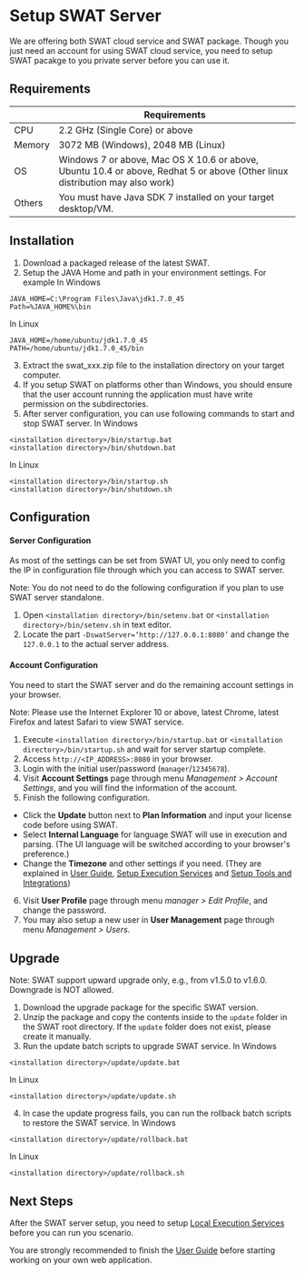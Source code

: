 Setup SWAT Server
===

We are offering both SWAT cloud service and SWAT package. Though you just need an account for using SWAT cloud service, you need to setup SWAT pacakge to you private server before you can use it.

Requirements
---

|         | Requirements
| ------- | -----------
| CPU     | 2.2 GHz (Single Core) or above
| Memory  | 3072 MB (Windows), 2048 MB (Linux)
| OS      | Windows 7 or above, Mac OS X 10.6 or above, Ubuntu 10.4 or above, Redhat 5 or above (Other linux distribution may also work)
| Others  | You must have Java SDK 7 installed on your target desktop/VM. 


Installation
---

1. Download a packaged release of the latest SWAT.
2. Setup the JAVA Home and path in your environment settings. For example
In Windows
```
JAVA_HOME=C:\Program Files\Java\jdk1.7.0_45
Path=%JAVA_HOME%\bin
```
In Linux
```
JAVA_HOME=/home/ubuntu/jdk1.7.0_45
PATH=/home/ubuntu/jdk1.7.0_45/bin
```
3. Extract the swat_xxx.zip file to the installation directory on your target computer.
4. If you setup SWAT on platforms other than Windows, you should ensure that the user account running the application must have write permission on the subdirectories.
5. After server configuration, you can use following commands to start and stop SWAT server.
In Windows
```
<installation directory>/bin/startup.bat
<installation directory>/bin/shutdown.bat
```
In Linux
```
<installation directory>/bin/startup.sh
<installation directory>/bin/shutdown.sh
```

Configuration
---

#### Server Configuration

As most of the settings can be set from SWAT UI, you only need to config the IP in configuration file through which you can access to SWAT server.

Note: You do not need to do the following configuration if you plan to use SWAT server standalone.

1. Open `<installation directory>/bin/setenv.bat` or `<installation directory>/bin/setenv.sh` in text editor.
2. Locate the part `-DswatServer=‘http://127.0.0.1:8080’` and change the `127.0.0.1` to the actual server address. 

#### Account Configuration

You need to start the SWAT server and do the remaining account settings in your browser.

Note: Please use the Internet Explorer 10 or above, latest Chrome, latest Firefox and latest Safari to view SWAT service.

1. Execute `<installation directory>/bin/startup.bat` or `<installation directory>/bin/startup.sh` and wait for server startup complete.
2. Access `http://<IP_ADDRESS>:8080` in your browser.
3. Login with the initial user/password (`manager`/`12345678`).
4. Visit **Account Settings** page through menu *Management > Account Settings*, and you will find the information of the account.
5. Finish the following configuration.
 * Click the **Update** button next to **Plan Information** and input your license code before using SWAT.
 * Select **Internal Language** for language SWAT will use in execution and parsing. (The UI language will be switched according to your browser's preference.)
 * Change the **Timezone** and other settings if you need. (They are explained in [User Guide](guide_start.md), [Setup Execution Services](setup_execservices.md) and [Setup Tools and Integrations](setup_tools.md))
6. Visit **User Profile** page through menu *manager > Edit Profile*, and change the password. 
7. You may also setup a new user in **User Management** page through menu *Management > Users*.

Upgrade
---

Note: SWAT support upward upgrade only, e.g., from v1.5.0 to v1.6.0. Downgrade is NOT allowed.

1. Download the upgrade package for the specific SWAT version.
2. Unzip the package and copy the contents inside to the `update` folder in the SWAT root directory. If the `update` folder does not exist, please create it manually.
3. Run the update batch scripts to upgrade SWAT service.
In Windows
```
<installation directory>/update/update.bat
```
In Linux
```
<installation directory>/update/update.sh
```
4. In case the update progress fails, you can run the rollback batch scripts to restore the SWAT service.
In Windows
```
<installation directory>/update/rollback.bat
```
In Linux
```
<installation directory>/update/rollback.sh
```



Next Steps
----

After the SWAT server setup, you need to setup [Local Execution Services](setup_execservices.md#Setup_Local_Execution_Server) before you can run you scenario.

You are strongly recommended to finish the [User Guide](guide_start.md) before starting working on your own web application.
